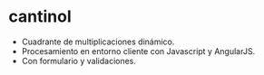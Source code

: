 # cantinol
* Cuadrante de multiplicaciones dinámico. 
* Procesamiento en entorno cliente con Javascript y AngularJS. 
* Con formulario y validaciones.
